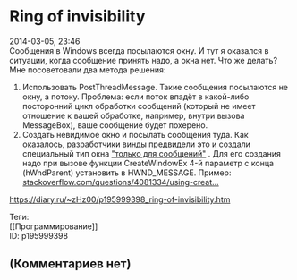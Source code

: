 Ring of invisibility
====================

  
2014-03-05, 23:46  
 Сообщения в Windows всегда посылаются окну. И тут я оказался в ситуации, когда сообщение принять надо, а окна нет. Что же делать? Мне посоветовали два метода решения:   
   
 1. Использовать PostThreadMessage. Такие сообщения посылаются не окну, а потоку. Проблема: если поток впадёт в какой-либо посторонний цикл обработки сообщений (который не имеет отношение к вашей обработке, например, внутри вызова MessageBox), ваше сообщение будет похерено.   
 2. Создать невидимое окно и посылать сообщения туда. Как оказалось, разработчики винды предвидели это и создали специальный тип окна  ["только для сообщений"](http://msdn.microsoft.com/en-us/library/windows/desktop/ms632599(v=vs.85).aspx#message_only)  . Для его создания надо при вызове функции CreateWindowEx 4-й параметр с конца (hWndParent) установить в HWND\_MESSAGE. Пример:  [stackoverflow.com/questions/4081334/using-creat...](http://stackoverflow.com/questions/4081334/using-createwindowex-to-make-a-message-only-window)    
  
<https://diary.ru/~zHz00/p195999398_ring-of-invisibility.htm>  
  
Теги:  
[[Программирование]]  
ID: p195999398  


(Комментариев нет)
------------------
